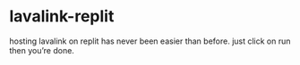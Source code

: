 # lavalink-replit
hosting lavalink on replit has never been easier than before. just click on run then you’re done.
